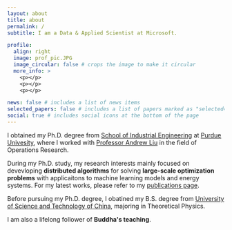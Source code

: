```yaml
---
layout: about
title: about
permalink: /
subtitle: I am a Data & Applied Scientist at Microsoft. 

profile:
  align: right
  image: prof_pic.JPG
  image_circular: false # crops the image to make it circular
  more_info: >
    <p></p>
    <p></p>
    <p></p>

news: false # includes a list of news items
selected_papers: false # includes a list of papers marked as "selected={true}"
social: true # includes social icons at the bottom of the page
---
```


I obtained my Ph.D. degree from [School of Industrial Engineering](http://engineering.purdue.edu/IE) at [Purdue Univesity](http://www.purdue.edu), where I worked with [Professor Andrew Liu](https://engineering.purdue.edu/Intel2Grid/about) in the field of Operations Research.

During my Ph.D. study, my research interests mainly focused on devevloping **distributed algorithms** for solving **large-scale optimization problems** with applicaitons to machine learning models and energy systems. For my latest works, please refer to my [publications page](https://bigruntheory.github.io/publications/).

Before pursuing my Ph.D. degree, I obatined my B.S. degree from [University of Science and Technology of China](http://en.ustc.edu.cn/), majoring in Theoretical Physics.

I am also a lifelong follower of **Buddha's teaching**.
